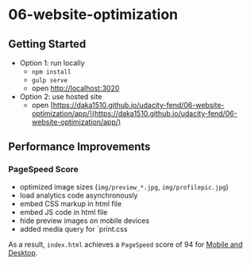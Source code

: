 # 06-website-optimization

## Getting Started
- Option 1: run locally
  - `npm install`
  - `gulp serve`
  - open [http://localhost:3020](http://localhost:3020)
- Option 2: use hosted site
  - open [https://daka1510.github.io/udacity-fend/06-website-optimization/app/](https://daka1510.github.io/udacity-fend/06-website-optimization/app/)

## Performance Improvements
### PageSpeed Score
- optimized image sizes (`img/preview_*.jpg`, `img/profilepic.jpg`)
- load analytics code asynchronously
- embed CSS markup in html file
- embed JS code in html file
- hide preview images on mobile devices
- added media query for `print.css

As a result, `index.html` achieves a `PageSpeed` score of 94 for [Mobile and Desktop](https://developers.google.com/speed/pagespeed/insights/?url=https%3A%2F%2Fdaka1510.github.io%2Fudacity-fend%2F06-website-optimization%2Fapp%2F&tab=mobile).

